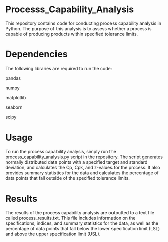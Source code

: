 # Processs_Capability_Analysis
This repository contains code for conducting process capability analysis in Python. The purpose of this analysis is to assess whether a process is capable of producing products within specified tolerance limits.



# Dependencies
The following libraries are required to run the code:

pandas

numpy

matplotlib

seaborn

scipy

# Usage
To run the process capability analysis, simply run the process_capability_analysis.py script in the repository. The script generates normally distributed data points with a specified target and standard deviation, and calculates the Cp, Cpk, and z-values for the process. It also provides summary statistics for the data and calculates the percentage of data points that fall outside of the specified tolerance limits. 

# Results
The results of the process capability analysis are outputted to a text file called process_results.txt. This file includes information on the specifications, indices, and summary statistics for the data, as well as the percentage of data points that fall below the lower specification limit (LSL) and above the upper specification limit (USL).


